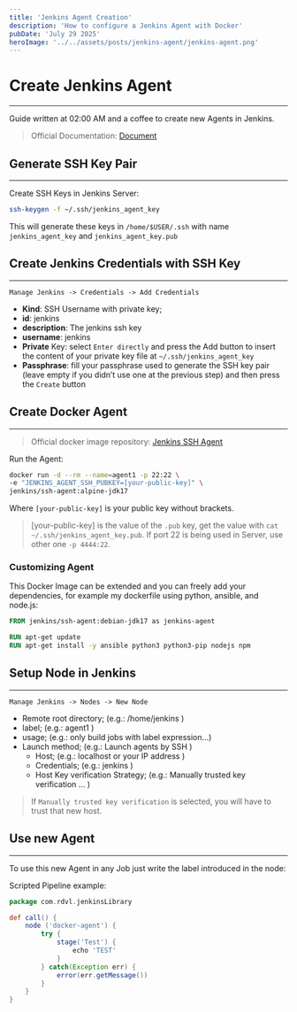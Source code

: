 ```yaml
---
title: 'Jenkins Agent Creation'
description: 'How to configure a Jenkins Agent with Docker'
pubDate: 'July 29 2025'
heroImage: '../../assets/posts/jenkins-agent/jenkins-agent.png'
---
```


# Create Jenkins Agent
---
Guide written at 02:00 AM and a coffee to create new Agents in Jenkins.

> Official Documentation: [Document](https://www.jenkins.io/doc/book/using/using-agents/)


## Generate SSH Key Pair
---
Create SSH Keys in Jenkins Server:

```bash
ssh-keygen -f ~/.ssh/jenkins_agent_key
```

This will generate these keys in `/home/$USER/.ssh` with name `jenkins_agent_key` and `jenkins_agent_key.pub`


## Create Jenkins Credentials with SSH Key
---
`Manage Jenkins -> Credentials -> Add Credentials`

- __Kind__: SSH Username with private key;
- __id__: jenkins
- __description__: The jenkins ssh key
- __username__: jenkins
- __Private__ Key: select `Enter directly` and press the Add button to insert the content of your private key file at `~/.ssh/jenkins_agent_key`
- __Passphrase__: fill your passphrase used to generate the SSH key pair (leave empty if you didn’t use one at the previous step) and then press the `Create` button


## Create Docker Agent
---

> Official docker image repository: [Jenkins SSH Agent](https://github.com/jenkinsci/docker-ssh-agent)

Run the Agent:

```bash
docker run -d --rm --name=agent1 -p 22:22 \
-e "JENKINS_AGENT_SSH_PUBKEY=[your-public-key]" \
jenkins/ssh-agent:alpine-jdk17
```

Where `[your-public-key]` is your public key without brackets.

> [your-public-key] is the value of the `.pub` key, get the value with `cat ~/.ssh/jenkins_agent_key.pub`.
> If port 22 is being used in Server, use other one `-p 4444:22`.

### Customizing Agent

This Docker Image can be extended and you can freely add your dependencies, for example my dockerfile using python, ansible, and node.js:

```dockerfile
FROM jenkins/ssh-agent:debian-jdk17 as jenkins-agent

RUN apt-get update
RUN apt-get install -y ansible python3 python3-pip nodejs npm
```


## Setup Node in Jenkins
---
`Manage Jenkins -> Nodes -> New Node`

- Remote root directory; (e.g.: /home/jenkins )
- label; (e.g.: agent1 )
- usage; (e.g.: only build jobs with label expression…​)
- Launch method; (e.g.: Launch agents by SSH )
    - Host; (e.g.: localhost or your IP address )
    - Credentials; (e.g.: jenkins )
    - Host Key verification Strategy; (e.g.: Manually trusted key verification …​ )

> If `Manually trusted key verification` is selected, you will have to trust that new host.


## Use new Agent
---
To use this new Agent in any Job just write the label introduced in the node:

Scripted Pipeline example:

```groovy
package com.rdvl.jenkinsLibrary

def call() {
    node ('docker-agent') {
        try {
            stage('Test') {
                echo 'TEST'
            }
        } catch(Exception err) {
            error(err.getMessage())
        }
    }
}
```
